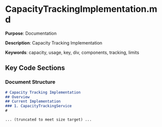 # CapacityTrackingImplementation.md

**Purpose**: Documentation

**Description**: Capacity Tracking Implementation

**Keywords**: capacity, usage, key, div, components, tracking, limits

## Key Code Sections

### Document Structure

```markdown
# Capacity Tracking Implementation
## Overview
## Current Implementation
### 1. CapacityTrackingService
#

... (truncated to meet size target) ...
